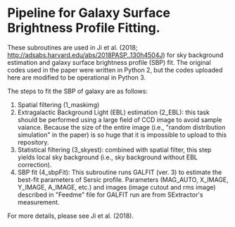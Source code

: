 # Pipeline for Galaxy Surface Brightness Profile Fitting.

These subroutines are used in Ji et al. (2018; http://adsabs.harvard.edu/abs/2018PASP..130h4504J) for sky background estimation and galaxy surface brightness profile (SBP) fit. The original codes used in the paper were written in Python 2, but the codes uploaded here are modified to be operational in Python 3.

The steps to fit the SBP of galaxy are as follows:
1. Spatial filtering (1_maskimg)
2. Extragalactic Background Light (EBL) estimation (2_EBL): this task should be performed using a large field of CCD image to avoid sample vaiance. Because the size of the entire image (i.e., "random distribution simulation" in the paper) is so huge that it is impossible to upload to this repository. 
3. Statistical filtering (3_skyest): combined with spatial filter, this step yields local sky background (i.e., sky background without EBL correction).
4. SBP fit (4_sbpFit): This subroutine runs GALFIT (ver. 3) to estimate the best-fit parameters of Sersic profile. Parameters (MAG_AUTO, X_IMAGE, Y_IMAGE, A_IMAGE, etc.) and images (image cutout and rms image) described in "Feedme" file for GALFIT run are from SExtractor's measurement. 

For more details, please see Ji et al. (2018).
